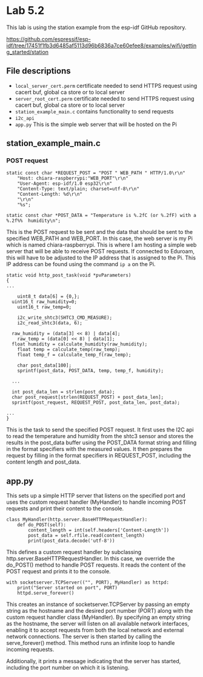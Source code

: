 # Lab 5.2

This lab is using the station example from the esp-idf GitHub repository.

https://github.com/espressif/esp-idf/tree/17451f1fb3d6485af5113d96b6836a7ce60efee8/examples/wifi/getting_started/station

## File descriptions

* ```local_server_cert.perm``` certificate needed to send HTTPS request using cacert buf, global ca store or to local server
* ```server_root_cert.perm``` certificate needed to send HTTPS request using cacert buf, global ca store or to local server
* ```station_example_main.c``` contains functionality to send requests
* ```i2c_api``` 
* ```app.py``` This is the simple web server that will be hosted on the Pi

## station_example_main.c

### POST request

```
static const char *REQUEST_POST = "POST " WEB_PATH " HTTP/1.0\r\n"
    "Host: chiara-raspberrypi:"WEB_PORT"\r\n"
    "User-Agent: esp-idf/1.0 esp32\r\n"
    "Content-Type: text/plain; charset=utf-8\r\n"
    "Content-Length: %d\r\n"
    "\r\n"
    "%s";

static const char *POST_DATA = "Temperature is %.2fC (or %.2fF) with a %.2f%%  humidity\n";
```
This is the POST request to be sent and the data that should be sent to the specified WEB_PATH and WEB_PORT. In this case, the web server is my Pi which is named chiara-raspberrypi. This is where I am hosting a simple web server that will be able to receive POST requests. If connected to Eduroam, this will have to be adjusted to the IP address that is assigned to the Pi. This IP address can be found using the command ```ip a``` on the Pi.

```
static void http_post_task(void *pvParameters)
{
...

	uint8_t data[6] = {0,};
  uint16_t raw_humidity=0;
	uint16_t raw_temp=0;

	i2c_write_shtc3(SHTC3_CMD_MEASURE);
	i2c_read_shtc3(data, 6);

  raw_humidity = (data[3] << 8) | data[4];
	raw_temp = (data[0] << 8) | data[1];
  float humidity = calculate_humidity(raw_humidity);
	float temp = calculate_temp(raw_temp);
	float temp_f = calculate_temp_f(raw_temp);
	
	char post_data[100];
	sprintf(post_data, POST_DATA, temp, temp_f, humidity);
  
  ...
  
  int post_data_len = strlen(post_data);
  char post_request[strlen(REQUEST_POST) + post_data_len];
  sprintf(post_request, REQUEST_POST, post_data_len, post_data);

...
}
```
This is the task to send the specified POST request. It first uses the I2C api to read the temperature and humidity from the shtc3 sensor and stores the results in the post_data buffer using the POST_DATA format string and filling in the format specifiers with the measured values. It then prepares the request by filling in the format specifiers in REQUEST_POST, including the content length and post_data.

## app.py

This sets up a simple HTTP server that listens on the specified port and uses the custom request handler (MyHandler) to handle incoming POST requests and print their content to the console.

```
class MyHandler(http.server.BaseHTTPRequestHandler):
    def do_POST(self):
        content_length = int(self.headers['Content-Length'])
        post_data = self.rfile.read(content_length)
        print(post_data.decode('utf-8'))
```
This defines a custom request handler by subclassing http.server.BaseHTTPRequestHandler. In this case, we override the do_POST() method to handle POST requests. It reads the content of the POST request and prints it to the console.

```
with socketserver.TCPServer(("", PORT), MyHandler) as httpd:
    print("Server started on port", PORT)
    httpd.serve_forever()
```
This creates an instance of socketserver.TCPServer by passing an empty string as the hostname and the desired port number (PORT) along with the custom request handler class (MyHandler). By specifying an empty string as the hostname, the server will listen on all available network interfaces, enabling it to accept requests from both the local network and external network connections. The server is then started by calling the serve_forever() method. This method runs an infinite loop to handle incoming requests.

Additionally, it prints a message indicating that the server has started, including the port number on which it is listening.
